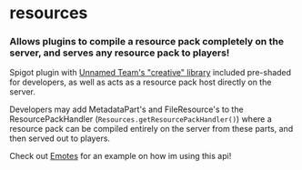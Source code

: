 # resources
### Allows plugins to compile a resource pack completely on the server, and serves any resource pack to players!

Spigot plugin with [Unnamed Team's "creative" library](https://github.com/unnamed/creative) included pre-shaded for developers, as well as acts as a resource pack host directly on the server.

Developers may add MetadataPart's and FileResource's to the ResourcePackHandler (``Resources.getResourcePackHandler()``) where a resource pack can be compiled entirely on the server from these parts, and then served out to players.

Check out [Emotes](https://github.com/dev-hydrogen/emotes) for an example on how im using this api!
